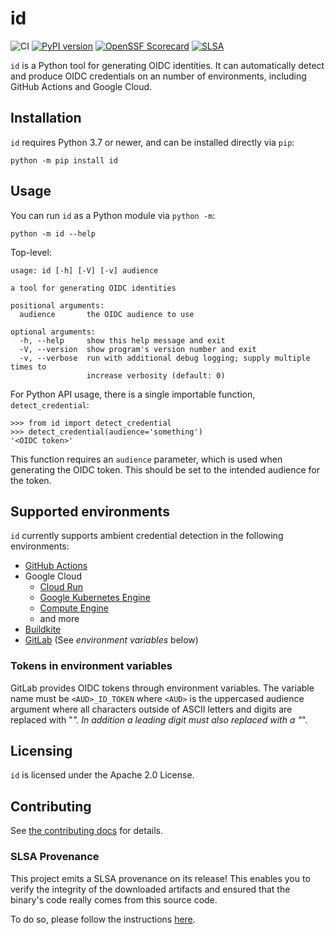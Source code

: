 id
==

<!--- @begin-badges@ --->
![CI](https://github.com/di/id/workflows/CI/badge.svg)
[![PyPI version](https://badge.fury.io/py/id.svg)](https://pypi.org/project/id)
[![OpenSSF Scorecard](https://api.securityscorecards.dev/projects/github.com/di/id/badge)](https://api.securityscorecards.dev/projects/github.com/di/id)
[![SLSA](https://slsa.dev/images/gh-badge-level3.svg)](https://slsa.dev/)
<!--- @end-badges@ --->

`id` is a Python tool for generating OIDC identities. It can automatically
detect and produce OIDC credentials on an number of environments, including GitHub Actions
and Google Cloud.

## Installation

`id` requires Python 3.7 or newer, and can be installed directly via `pip`:

```console
python -m pip install id
```

## Usage

You can run `id` as a Python module via `python -m`:

```console
python -m id --help
```

Top-level:

<!-- @begin-id-help@ -->
```
usage: id [-h] [-V] [-v] audience

a tool for generating OIDC identities

positional arguments:
  audience       the OIDC audience to use

optional arguments:
  -h, --help     show this help message and exit
  -V, --version  show program's version number and exit
  -v, --verbose  run with additional debug logging; supply multiple times to
                 increase verbosity (default: 0)
```
<!-- @end-id-help@ -->

For Python API usage, there is a single importable function, `detect_credential`:

```pycon
>>> from id import detect_credential
>>> detect_credential(audience='something')
'<OIDC token>'
```

This function requires an `audience` parameter, which is used when generating
the OIDC token. This should be set to the intended audience for the token.

## Supported environments

`id` currently supports ambient credential detection in the following environments:

* [GitHub Actions](https://docs.github.com/en/actions/deployment/security-hardening-your-deployments/about-security-hardening-with-openid-connect)
* Google Cloud
  * [Cloud Run](https://cloud.google.com/run/docs/securing/service-identity)
  * [Google Kubernetes Engine](https://cloud.google.com/kubernetes-engine/docs/how-to/workload-identity)
  * [Compute Engine](https://cloud.google.com/compute/docs/access/create-enable-service-accounts-for-instances)
  * and more
* [Buildkite](https://buildkite.com/docs/agent/v3/cli-oidc)
* [GitLab](https://docs.gitlab.com/ee/ci/secrets/id_token_authentication.html) (See _environment variables_ below)

### Tokens in environment variables

GitLab provides OIDC tokens through environment variables. The variable name must be
`<AUD>_ID_TOKEN`  where `<AUD>` is the uppercased audience argument where all
characters outside of ASCII letters and digits are replaced with "_". In addition
a leading digit must also replaced with a "_".

## Licensing

`id` is licensed under the Apache 2.0 License.

## Contributing

See [the contributing docs](https://github.com/di/id/blob/main/CONTRIBUTING.md) for details.

### SLSA Provenance
This project emits a SLSA provenance on its release! This enables you to verify the integrity
of the downloaded artifacts and ensured that the binary's code really comes from this source code.

To do so, please follow the instructions [here](https://github.com/slsa-framework/slsa-github-generator#verification-of-provenance).
